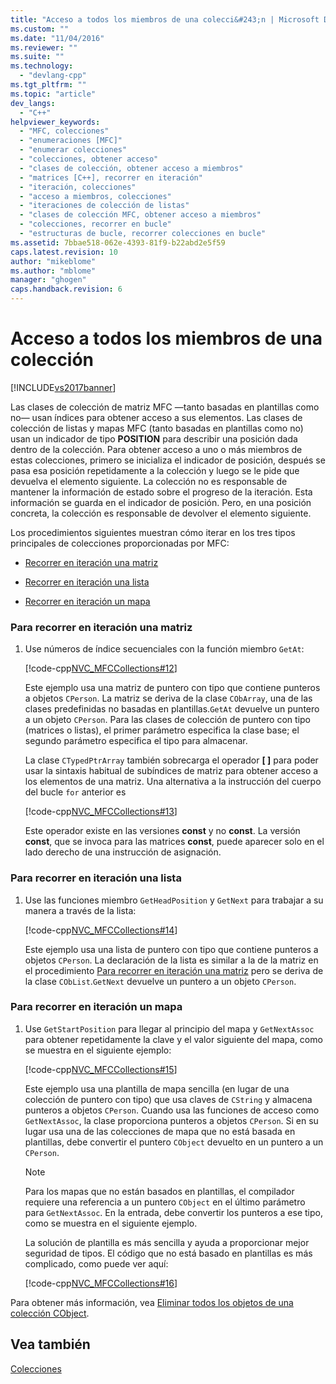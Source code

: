```yaml
---
title: "Acceso a todos los miembros de una colecci&#243;n | Microsoft Docs"
ms.custom: ""
ms.date: "11/04/2016"
ms.reviewer: ""
ms.suite: ""
ms.technology: 
  - "devlang-cpp"
ms.tgt_pltfrm: ""
ms.topic: "article"
dev_langs: 
  - "C++"
helpviewer_keywords: 
  - "MFC, colecciones"
  - "enumeraciones [MFC]"
  - "enumerar colecciones"
  - "colecciones, obtener acceso"
  - "clases de colección, obtener acceso a miembros"
  - "matrices [C++], recorrer en iteración"
  - "iteración, colecciones"
  - "acceso a miembros, colecciones"
  - "iteraciones de colección de listas"
  - "clases de colección MFC, obtener acceso a miembros"
  - "colecciones, recorrer en bucle"
  - "estructuras de bucle, recorrer colecciones en bucle"
ms.assetid: 7bbae518-062e-4393-81f9-b22abd2e5f59
caps.latest.revision: 10
author: "mikeblome"
ms.author: "mblome"
manager: "ghogen"
caps.handback.revision: 6
---
```

# Acceso a todos los miembros de una colecci&#243;n
[!INCLUDE[vs2017banner](../assembler/inline/includes/vs2017banner.md)]

Las clases de colección de matriz MFC —tanto basadas en plantillas como no— usan índices para obtener acceso a sus elementos. Las clases de colección de listas y mapas MFC \(tanto basadas en plantillas como no\) usan un indicador de tipo **POSITION** para describir una posición dada dentro de la colección. Para obtener acceso a uno o más miembros de estas colecciones, primero se inicializa el indicador de posición, después se pasa esa posición repetidamente a la colección y luego se le pide que devuelva el elemento siguiente. La colección no es responsable de mantener la información de estado sobre el progreso de la iteración. Esta información se guarda en el indicador de posición. Pero, en una posición concreta, la colección es responsable de devolver el elemento siguiente.  
  
 Los procedimientos siguientes muestran cómo iterar en los tres tipos principales de colecciones proporcionadas por MFC:  
  
-   [Recorrer en iteración una matriz](#_core_to_iterate_an_array)  
  
-   [Recorrer en iteración una lista](#_core_to_iterate_a_list)  
  
-   [Recorrer en iteración un mapa](#_core_to_iterate_a_map)  
  
### Para recorrer en iteración una matriz  
  
1.  Use números de índice secuenciales con la función miembro `GetAt`:  
  
     [!code-cpp[NVC_MFCCollections#12](../mfc/codesnippet/CPP/accessing-all-members-of-a-collection_1.cpp)]  
  
     Este ejemplo usa una matriz de puntero con tipo que contiene punteros a objetos `CPerson`. La matriz se deriva de la clase `CObArray`, una de las clases predefinidas no basadas en plantillas.`GetAt` devuelve un puntero a un objeto `CPerson`. Para las clases de colección de puntero con tipo \(matrices o listas\), el primer parámetro especifica la clase base; el segundo parámetro especifica el tipo para almacenar.  
  
     La clase `CTypedPtrArray` también sobrecarga el operador **\[ \]** para poder usar la sintaxis habitual de subíndices de matriz para obtener acceso a los elementos de una matriz. Una alternativa a la instrucción del cuerpo del bucle `for` anterior es  
  
     [!code-cpp[NVC_MFCCollections#13](../mfc/codesnippet/CPP/accessing-all-members-of-a-collection_2.cpp)]  
  
     Este operador existe en las versiones **const** y no **const**. La versión **const**, que se invoca para las matrices **const**, puede aparecer solo en el lado derecho de una instrucción de asignación.  
  
### Para recorrer en iteración una lista  
  
1.  Use las funciones miembro `GetHeadPosition` y `GetNext` para trabajar a su manera a través de la lista:  
  
     [!code-cpp[NVC_MFCCollections#14](../mfc/codesnippet/CPP/accessing-all-members-of-a-collection_3.cpp)]  
  
     Este ejemplo usa una lista de puntero con tipo que contiene punteros a objetos `CPerson`. La declaración de la lista es similar a la de la matriz en el procedimiento [Para recorrer en iteración una matriz](#_core_to_iterate_an_array) pero se deriva de la clase `CObList`.`GetNext` devuelve un puntero a un objeto `CPerson`.  
  
### Para recorrer en iteración un mapa  
  
1.  Use `GetStartPosition` para llegar al principio del mapa y `GetNextAssoc` para obtener repetidamente la clave y el valor siguiente del mapa, como se muestra en el siguiente ejemplo:  
  
     [!code-cpp[NVC_MFCCollections#15](../mfc/codesnippet/CPP/accessing-all-members-of-a-collection_4.cpp)]  
  
     Este ejemplo usa una plantilla de mapa sencilla \(en lugar de una colección de puntero con tipo\) que usa claves de `CString` y almacena punteros a objetos `CPerson`. Cuando usa las funciones de acceso como `GetNextAssoc`, la clase proporciona punteros a objetos `CPerson`. Si en su lugar usa una de las colecciones de mapa que no está basada en plantillas, debe convertir el puntero `CObject` devuelto en un puntero a un `CPerson`.  
  
    > [!NOTE]
    >  Para los mapas que no están basados en plantillas, el compilador requiere una referencia a un puntero `CObject` en el último parámetro para `GetNextAssoc`. En la entrada, debe convertir los punteros a ese tipo, como se muestra en el siguiente ejemplo.  
  
     La solución de plantilla es más sencilla y ayuda a proporcionar mejor seguridad de tipos. El código que no está basado en plantillas es más complicado, como puede ver aquí:  
  
     [!code-cpp[NVC_MFCCollections#16](../mfc/codesnippet/CPP/accessing-all-members-of-a-collection_5.cpp)]  
  
 Para obtener más información, vea [Eliminar todos los objetos de una colección CObject](../mfc/deleting-all-objects-in-a-cobject-collection.md).  
  
## Vea también  
 [Colecciones](../mfc/collections.md)